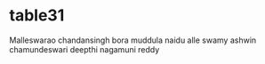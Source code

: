 # table31
Malleswarao
chandansingh
bora muddula naidu
alle swamy
ashwin
chamundeswari
deepthi
nagamuni reddy
